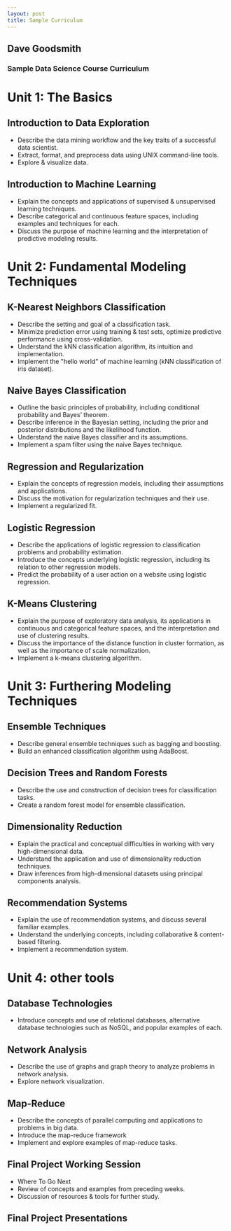 ```yaml
---
layout: post
title: Sample Curriculum
---
```

## Dave Goodsmith
### Sample Data Science Course Curriculum


# Unit 1: The Basics

## Introduction to Data Exploration

* Describe the data mining workflow and the key traits of a successful data scientist.
* Extract, format, and preprocess data using UNIX command-line tools.
* Explore & visualize data.

## Introduction to Machine Learning

* Explain the concepts and applications of supervised & unsupervised learning techniques.
* Describe categorical and continuous feature spaces, including examples and techniques for each.
* Discuss the purpose of machine learning and the interpretation of predictive modeling results.

# Unit 2: Fundamental Modeling Techniques

## K-Nearest Neighbors Classification

* Describe the setting and goal of a classification task.
* Minimize prediction error using training & test sets, optimize predictive performance using cross-validation.
* Understand the kNN classification algorithm, its intuition and implementation.
* Implement the "hello world" of machine learning (kNN classification of iris dataset).
  
## Naive Bayes Classification
* Outline the basic principles of probability, including conditional probability and Bayes’ theorem.
* Describe inference in the Bayesian setting, including the prior and posterior distributions and the likelihood function.
* Understand the naive Bayes classifier and its assumptions.
* Implement a spam filter using the naive Bayes technique.
 
## Regression and Regularization
* Explain the concepts of regression models, including their assumptions and applications.
* Discuss the motivation for regularization techniques and their use.
* Implement a regularized fit.

## Logistic Regression
* Describe the applications of logistic regression to classification problems and probability estimation.
* Introduce the concepts underlying logistic regression, including its relation to other regression models.
* Predict the probability of a user action on a website using logistic regression.

## K-Means Clustering
* Explain the purpose of exploratory data analysis, its applications in continuous and categorical feature spaces, and the interpretation and use of clustering results.
* Discuss the importance of the distance function in cluster formation, as well as the importance of scale normalization.
* Implement a k-means clustering algorithm.

# Unit 3: Furthering Modeling Techniques

## Ensemble Techniques
* Describe general ensemble techniques such as bagging and boosting.
* Build an enhanced classification algorithm using AdaBoost.

## Decision Trees and Random Forests
* Describe the use and construction of decision trees for classification tasks.
* Create a random forest model for ensemble classification.

## Dimensionality Reduction
* Explain the practical and conceptual difficulties in working with very high-dimensional data.
* Understand the application and use of dimensionality reduction techniques.
* Draw inferences from high-dimensional datasets using principal components analysis.

## Recommendation Systems
* Explain the use of recommendation systems, and discuss several familiar examples.
* Understand the underlying concepts, including collaborative & content-based filtering.
* Implement a recommendation system.

# Unit 4: other tools

## Database Technologies

* Introduce concepts and use of relational databases, alternative database technologies such as NoSQL, and popular examples of each.

## Network Analysis

* Describe the use of graphs and graph theory to analyze problems in network analysis.
* Explore network visualization.

## Map-Reduce

* Describe the concepts of parallel computing and applications to problems in big data.
* Introduce the map-reduce framework
* Implement and explore examples of map-reduce tasks.

## Final Project Working Session

* Where To Go Next
* Review of concepts and examples from preceding weeks.
* Discussion of resources & tools for further study.

## Final Project Presentations